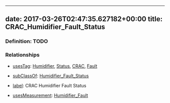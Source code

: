 
---
date: 2017-03-26T02:47:35.627182+00:00
title: CRAC_Humidifier_Fault_Status
---
### Definition: TODO

### Relationships

* [usesTag](https://brickschema.org/schema/1.0/BrickFrame#usesTag): [Humidifier](https://brickschema.org/schema/1.0/BrickTag#Humidifier), [Status](https://brickschema.org/schema/1.0/BrickTag#Status), [CRAC](https://brickschema.org/schema/1.0/BrickTag#CRAC), [Fault](https://brickschema.org/schema/1.0/BrickTag#Fault)

* [subClassOf](http://www.w3.org/2000/01/rdf-schema#subClassOf): [Humidifier_Fault_Status](https://brickschema.org/schema/1.0/Brick#Humidifier_Fault_Status)

* [label](http://www.w3.org/2000/01/rdf-schema#label): CRAC Humidifier Fault Status

* [usesMeasurement](https://brickschema.org/schema/1.0/BrickFrame#usesMeasurement): [Humidifier_Fault](https://brickschema.org/schema/1.0/Brick#Humidifier_Fault)
